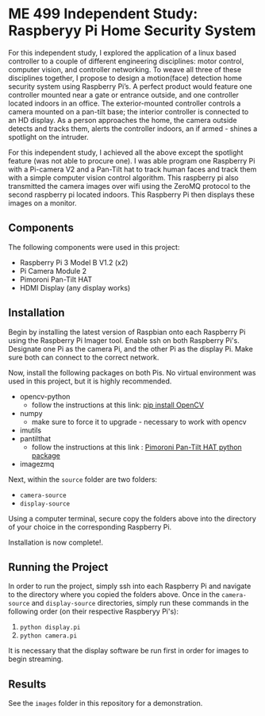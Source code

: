 # ME 499 Independent Study: Raspberyy Pi Home Security System

For this independent study, I explored the application of a linux based controller 
to a couple of different engineering disciplines: motor control, computer vision, and controller networking. 
To weave all three of these disciplines together, I propose to design a motion(face) detection home security
system using Raspberry Pi’s. A perfect product would feature one controller mounted near a gate or entrance outside,
and one controller located indoors in an office. The exterior-mounted controller controls a camera mounted on a pan-tilt 
base; the interior controller is connected to an HD display. As a person approaches the home, the camera outside detects 
and tracks them, alerts the controller indoors, an if armed - shines a spotlight on the intruder.

For this independent study, I achieved all the above except the spotlight feature (was not able to procure one). I was able
program one Raspberry Pi with a Pi-camera V2 and a Pan-Tilt hat to track human faces and track them with a simple computer vision 
control algorithm. This raspberry pi also transmitted the camera images over wifi using the ZeroMQ protocol to the second raspberry pi located indoors. This 
Raspberry Pi then displays these images on a monitor.

## Components

The following components were used in this project:
- Raspberry Pi 3 Model B V1.2 (x2)
- Pi Camera Module 2
- Pimoroni Pan-Tilt HAT
- HDMI Display (any display works)

## Installation

Begin by installing the latest version of Raspbian onto each Raspberry Pi using the Raspberry Pi Imager tool. Enable ssh on both Raspberry Pi's.
Designate one Pi as the camera Pi, and the other Pi as the display Pi. Make sure both can connect to the correct network.

Now, install the following packages on both Pis. No virtual environment was used in this project, but it is highly recommended.
- opencv-python
	- follow the instructions at this link: [pip install OpenCV](https://pyimagesearch.com/2018/09/19/pip-install-opencv/)
- numpy 
	- make sure to force it to upgrade - necessary to work with opencv
- imutils
- pantilthat
	- follow the instructions at this link : [Pimoroni Pan-Tilt HAT python package](https://github.com/pimoroni/pantilt-hat)
- imagezmq

Next, within the `source` folder are two folders:
- `camera-source`
- `display-source`

Using a computer terminal, secure copy the folders above into the directory of your choice in the corresponding Raspberry Pi.

Installation is now complete!.

## Running the Project

In order to run the project, simply ssh into each Raspberry Pi and navigate to the directory where you copied the folders above.
Once in the `camera-source` and `display-source` directories, simply run these commands in the following order (on their respective Raspberyy Pi's):
1. `python display.pi`
2. `python camera.pi`

It is necessary that the display software be run first in order for images to begin streaming.

## Results

See the `images` folder in this repository for a demonstration.